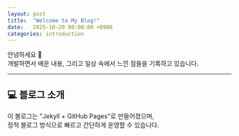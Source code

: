 ```yaml
---
layout: post
title:  "Welcome to My Blog!"
date:   2025-10-20 00:00:00 +0900
categories: introduction
---
```


안녕하세요 👋  
개발하면서 배운 내용, 그리고 일상 속에서 느낀 점들을 기록하고 있습니다.

---

## 💻 블로그 소개

이 블로그는 "Jekyll + GitHub Pages"로 만들어졌으며,  
정적 블로그 방식으로 빠르고 간단하게 운영할 수 있습니다.  



